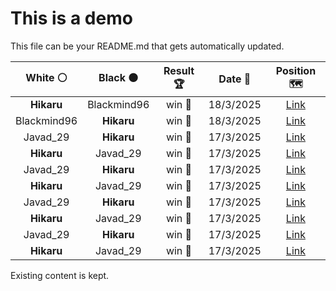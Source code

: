 # This is a demo

This file can be your README.md that gets automatically updated.

<!--START_SECTION:chessStats-->
<!-- Automatically generated with https://github.com/Balastrong/chess-stats-action -->

| White ⚪ | Black ⚫ | Result 🏆 | Date 📅 | Position 🗺️ |
|:---:|:---:|:---:|:---:|:---:|
| **Hikaru** | Blackmind96 | win 🥇 | 18/3/2025 | <a href="http://www.ee.unb.ca/cgi-bin/tervo/fen.pl?select=1k6/5rp1/2P1Q1p1/p2p4/Pp1P2P1/1P2P2P/5q2/1KR5 w - - 1 37">Link</a> |
| Blackmind96 | **Hikaru** | win 🥇 | 18/3/2025 | <a href="http://www.ee.unb.ca/cgi-bin/tervo/fen.pl?select=6k1/1q3pPp/2n1p3/4n3/1pp5/6P1/1P1rQP1P/R4RK1 w - - 0 34">Link</a> |
| Javad_29 | **Hikaru** | win 🥇 | 17/3/2025 | <a href="http://www.ee.unb.ca/cgi-bin/tervo/fen.pl?select=r4rk1/p4p2/2pb1B2/3p2p1/N3p3/1P2P1Pp/P1P2PqP/R3QRK1 w - - 1 23">Link</a> |
| **Hikaru** | Javad_29 | win 🥇 | 17/3/2025 | <a href="http://www.ee.unb.ca/cgi-bin/tervo/fen.pl?select=5R2/3N1p1p/4p1pk/8/4N3/4P1P1/5P1P/6K1 b - - 2 29">Link</a> |
| Javad_29 | **Hikaru** | win 🥇 | 17/3/2025 | <a href="http://www.ee.unb.ca/cgi-bin/tervo/fen.pl?select=N2k1b1r/p4pp1/2pp4/2p4p/P5nP/1P2P1P1/2PP1P2/1qB1K2R w - - 0 17">Link</a> |
| **Hikaru** | Javad_29 | win 🥇 | 17/3/2025 | <a href="http://www.ee.unb.ca/cgi-bin/tervo/fen.pl?select=2r2r2/ppp2p2/2np4/3N1P2/2P1P1R1/1P2k3/PB1R2P1/2K5 b - - 2 29">Link</a> |
| Javad_29 | **Hikaru** | win 🥇 | 17/3/2025 | <a href="http://www.ee.unb.ca/cgi-bin/tervo/fen.pl?select=1r6/3nk1p1/p1p2pp1/3pp3/7N/P3P1BP/2P2PP1/6K1 w - - 0 23">Link</a> |
| **Hikaru** | Javad_29 | win 🥇 | 17/3/2025 | <a href="http://www.ee.unb.ca/cgi-bin/tervo/fen.pl?select=rn1R4/p1p2Q1k/1p4pp/7p/4Nb2/P7/4B2P/5RK1 b - - 1 29">Link</a> |
| Javad_29 | **Hikaru** | win 🥇 | 17/3/2025 | <a href="http://www.ee.unb.ca/cgi-bin/tervo/fen.pl?select=r4rk1/p1q1ppbp/bp3np1/2np4/5P2/2N1PN2/PPPBQ1PP/R4RK1 w - - 0 13">Link</a> |
| **Hikaru** | Javad_29 | win 🥇 | 17/3/2025 | <a href="http://www.ee.unb.ca/cgi-bin/tervo/fen.pl?select=k7/nr5p/2Q1p1p1/3n1p2/3P4/4PN2/3B1PPP/R5K1 b - - 0 31">Link</a> |

<!--END_SECTION:chessStats-->

Existing content is kept.
